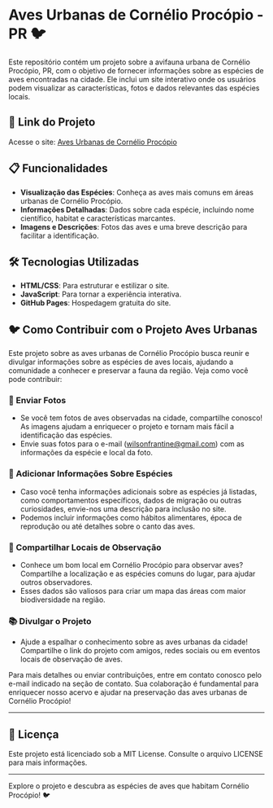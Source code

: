 # Aves Urbanas de Cornélio Procópio - PR 🐦

Este repositório contém um projeto sobre a avifauna urbana de Cornélio Procópio, PR, com o objetivo de fornecer informações sobre as espécies de aves encontradas na cidade.
Ele inclui um site interativo onde os usuários podem visualizar as características, fotos e dados relevantes das espécies locais.

## 🔗 Link do Projeto
Acesse o site: [Aves Urbanas de Cornélio Procópio](https://wilsonfrantine.github.io/aves/)

## 📋 Funcionalidades
- **Visualização das Espécies**: Conheça as aves mais comuns em áreas urbanas de Cornélio Procópio.
- **Informações Detalhadas**: Dados sobre cada espécie, incluindo nome científico, habitat e características marcantes.
- **Imagens e Descrições**: Fotos das aves e uma breve descrição para facilitar a identificação.

## 🛠️ Tecnologias Utilizadas
- **HTML/CSS**: Para estruturar e estilizar o site.
- **JavaScript**: Para tornar a experiência interativa.
- **GitHub Pages**: Hospedagem gratuita do site.

## 🐦 Como Contribuir com o Projeto Aves Urbanas

Este projeto sobre as aves urbanas de Cornélio Procópio busca reunir e divulgar informações sobre as espécies de aves locais, ajudando a comunidade a conhecer e preservar a fauna da região. Veja como você pode contribuir:

### 📸 Enviar Fotos
- Se você tem fotos de aves observadas na cidade, compartilhe conosco! As imagens ajudam a enriquecer o projeto e tornam mais fácil a identificação das espécies.
- Envie suas fotos para o e-mail (wilsonfrantine@gmail.com) com as informações da espécie e local da foto.

### 📝 Adicionar Informações Sobre Espécies
- Caso você tenha informações adicionais sobre as espécies já listadas, como comportamentos específicos, dados de migração ou outras curiosidades, envie-nos uma descrição para inclusão no site.
- Podemos incluir informações como hábitos alimentares, época de reprodução ou até detalhes sobre o canto das aves.

### 📍 Compartilhar Locais de Observação
- Conhece um bom local em Cornélio Procópio para observar aves? Compartilhe a localização e as espécies comuns do lugar, para ajudar outros observadores.
- Esses dados são valiosos para criar um mapa das áreas com maior biodiversidade na região.

### 📚 Divulgar o Projeto
- Ajude a espalhar o conhecimento sobre as aves urbanas da cidade! Compartilhe o link do projeto com amigos, redes sociais ou em eventos locais de observação de aves.

Para mais detalhes ou enviar contribuições, entre em contato conosco pelo e-mail indicado na seção de contato. Sua colaboração é fundamental para enriquecer nosso acervo e ajudar na preservação das aves urbanas de Cornélio Procópio!

---

## 📄 Licença
Este projeto está licenciado sob a MIT License. Consulte o arquivo LICENSE para mais informações.

---

Explore o projeto e descubra as espécies de aves que habitam Cornélio Procópio! 🐦
